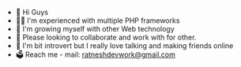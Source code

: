 - :wave: Hi Guys
- :man_technologist: I'm experienced with multiple PHP frameworks
- :seedling: I'm growing myself with other Web technology
- :handshake: Please looking to collaborate and work with for other.
- :cowboy_hat_face: I'm bit introvert but I really love talking and making friends online
- :ballot_box: Reach me - mail: ratneshdevwork@gmail.com

<!---
ratneshjais/ratneshjais is a ✨ special ✨ repository because its `README.md` (this file) appears on your GitHub profile.
You can click the Preview link to take a look at your changes.
--->
